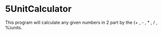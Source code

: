 # 5UnitCalculator
This program will calculate any given numbers in 2 part by the (+ ,  - ,  * ,  / ,  %)units.
